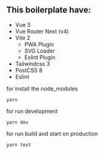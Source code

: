 This boilerplate have:
- 
- Vue 3
- Vue Router Next (v4)
- Vite 2
	- PWA Plugin
	- SVG Loader
	- Eslint Plugin
- Tailwindcss 3
- PostCSS 8
- Eslint

for install the node_modules
```
yarn
```

for run development
```
yarn dev
```

for run build and start on production
```
yarn test
```
